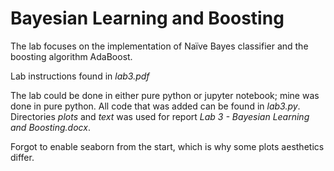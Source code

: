 # Bayesian Learning and Boosting
The lab focuses on the implementation of Naïve Bayes classifier and the boosting algorithm AdaBoost.

Lab instructions found in *lab3.pdf*

The lab could be done in either pure python or jupyter notebook; mine was done in pure python. All code that was added can
be found in *lab3.py*. Directories *plots* and *text* was used for report *Lab 3 - Bayesian Learning and Boosting.docx*.

Forgot to enable seaborn from the start, which is why some plots aesthetics differ.
